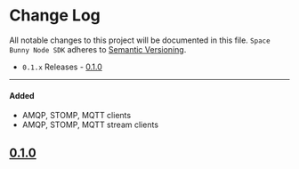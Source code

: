 # Change Log
All notable changes to this project will be documented in this file.
`Space Bunny Node SDK` adheres to [Semantic Versioning](http://semver.org/).

- `0.1.x` Releases - [0.1.0](#210)

---

#### Added  
- AMQP, STOMP, MQTT clients
- AMQP, STOMP, MQTT stream clients

## [0.1.0](https://github.com/space-bunny/releases/tag/0.1.0)
